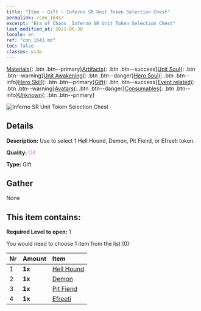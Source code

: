 ```yaml
---
title: "Item - Gift - Inferno SR Unit Token Selection Chest"
permalink: /con_1641/
excerpt: "Era of Chaos  Inferno SR Unit Token Selection Chest"
last_modified_at: 2021-06-30
locale: en
ref: "con_1641.md"
toc: false
classes: wide
---
```

 [Materials](/Items/){: .btn .btn--primary}[Artifacts](/Items/Artifacts/){: .btn .btn--success}[Unit Soul](/Items/UnitSoul/){: .btn .btn--warning}[Unit Awakening](/Items/UnitAwakening/){: .btn .btn--danger}[Hero Soul](/Items/HeroSoul/){: .btn .btn--info}[Hero Skill](/Items/HeroSkill/){: .btn .btn--primary}[Gift](/Items/Gift/){: .btn .btn--success}[Event related](/Items/Events/){: .btn .btn--warning}[Avatars](/Items/Avatars/){: .btn .btn--danger}[Consumables](/Items/Consumables/){: .btn .btn--info}[Unknown](/Items/Unknown/){: .btn .btn--primary}

 ![Inferno SR Unit Token Selection Chest](/images/t/i_907257.png)

## Details
 **Description:** Use to select 1 Hell Hound, Demon, Pit Fiend, or Efreeti token.

 **Quality:** <span style="color: #DA70D6">OK</span>

 **Type:** Gift

## Gather

  None

## This item contains:

 **Required Level to open:** 1

 You would need to choose 1 item from the list (0):

  | Nr | Amount |     Item    |
  |:---|:-------|:------------|
  | 1 |  **1x** | [Hell Hound](/Items/unt_228/) |  | 
  | 2 |  **1x** | [Demon](/Items/unt_229/) |  | 
  | 3 |  **1x** | [Pit Fiend](/Items/unt_230/) |  | 
  | 4 |  **1x** | [Efreeti](/Items/unt_231/) |  | 
